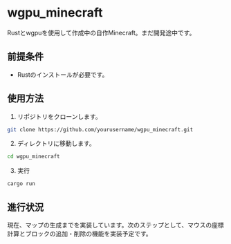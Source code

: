 # wgpu_minecraft

Rustとwgpuを使用して作成中の自作Minecraft。まだ開発途中です。

## 前提条件

- Rustのインストールが必要です。

## 使用方法

1. リポジトリをクローンします。
```bash
git clone https://github.com/yourusername/wgpu_minecraft.git
```
2. ディレクトリに移動します。
```bash
cd wgpu_minecraft
```
3. 実行
```bash
cargo run 
```

## 進行状況

現在、マップの生成までを実装しています。次のステップとして、マウスの座標計算とブロックの追加・削除の機能を実装予定です。
